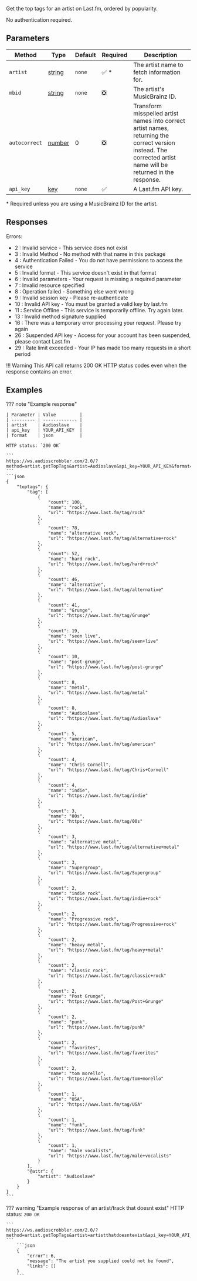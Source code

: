 Get the top tags for an artist on Last.fm, ordered by popularity.

No authentication required.

## Parameters
| Method | Type | Default | Required | Description 
| ------ | ---- | ------- | -------- | -----------
| `artist` | [string][string] | `none` | :white_check_mark: \* | The artist name to fetch information for.
| `mbid` | [string][string] | `none` | :negative_squared_cross_mark: | The artist's MusicBrainz ID.
| `autocorrect` | [number][number] | 0 | :negative_squared_cross_mark: | Transform misspelled artist names into correct artist names, returning the correct version instead. The corrected artist name will be returned in the response.
| `api_key` | [key][key] | `none` | :white_check_mark: | A Last.fm API key.

\* Required unless you are using a MusicBrainz ID for the artist.

## Responses
Errors:

- 2 : Invalid service - This service does not exist
- 3 : Invalid Method - No method with that name in this package
- 4 : Authentication Failed - You do not have permissions to access the service
- 5 : Invalid format - This service doesn't exist in that format
- 6 : Invalid parameters - Your request is missing a required parameter
- 7 : Invalid resource specified
- 8 : Operation failed - Something else went wrong
- 9 : Invalid session key - Please re-authenticate
- 10 : Invalid API key - You must be granted a valid key by last.fm
- 11 : Service Offline - This service is temporarily offline. Try again later.
- 13 : Invalid method signature supplied
- 16 : There was a temporary error processing your request. Please try again
- 26 : Suspended API key - Access for your account has been suspended, please contact Last.fm
- 29 : Rate limit exceeded - Your IP has made too many requests in a short period

!!! Warning
    This API call returns 200 OK HTTP status codes even when the response contains an error.

## Examples

??? note "Example response"

	| Parameter | Value         |
	| --------- | ------------- |
	| artist    | Audioslave    |
	| api_key   | YOUR_API_KEY  |
	| format    | json          |

	HTTP status: `200 OK`

	```
	https://ws.audioscrobbler.com/2.0/?method=artist.getTopTags&artist=Audioslave&api_key=YOUR_API_KEY&format=json
	```
	```json
	{
		"toptags": {
			"tag": [
				{
					"count": 100,
					"name": "rock",
					"url": "https://www.last.fm/tag/rock"
				},
				{
					"count": 78,
					"name": "alternative rock",
					"url": "https://www.last.fm/tag/alternative+rock"
				},
				{
					"count": 52,
					"name": "hard rock",
					"url": "https://www.last.fm/tag/hard+rock"
				},
				{
					"count": 46,
					"name": "alternative",
					"url": "https://www.last.fm/tag/alternative"
				},
				{
					"count": 41,
					"name": "Grunge",
					"url": "https://www.last.fm/tag/Grunge"
				},
				{
					"count": 19,
					"name": "seen live",
					"url": "https://www.last.fm/tag/seen+live"
				},
				{
					"count": 10,
					"name": "post-grunge",
					"url": "https://www.last.fm/tag/post-grunge"
				},
				{
					"count": 8,
					"name": "metal",
					"url": "https://www.last.fm/tag/metal"
				},
				{
					"count": 8,
					"name": "Audioslave",
					"url": "https://www.last.fm/tag/Audioslave"
				},
				{
					"count": 5,
					"name": "american",
					"url": "https://www.last.fm/tag/american"
				},
				{
					"count": 4,
					"name": "Chris Cornell",
					"url": "https://www.last.fm/tag/Chris+Cornell"
				},
				{
					"count": 4,
					"name": "indie",
					"url": "https://www.last.fm/tag/indie"
				},
				{
					"count": 3,
					"name": "00s",
					"url": "https://www.last.fm/tag/00s"
				},
				{
					"count": 3,
					"name": "alternative metal",
					"url": "https://www.last.fm/tag/alternative+metal"
				},
				{
					"count": 3,
					"name": "Supergroup",
					"url": "https://www.last.fm/tag/Supergroup"
				},
				{
					"count": 2,
					"name": "indie rock",
					"url": "https://www.last.fm/tag/indie+rock"
				},
				{
					"count": 2,
					"name": "Progressive rock",
					"url": "https://www.last.fm/tag/Progressive+rock"
				},
				{
					"count": 2,
					"name": "heavy metal",
					"url": "https://www.last.fm/tag/heavy+metal"
				},
				{
					"count": 2,
					"name": "classic rock",
					"url": "https://www.last.fm/tag/classic+rock"
				},
				{
					"count": 2,
					"name": "Post Grunge",
					"url": "https://www.last.fm/tag/Post+Grunge"
				},
				{
					"count": 2,
					"name": "punk",
					"url": "https://www.last.fm/tag/punk"
				},
				{
					"count": 2,
					"name": "favorites",
					"url": "https://www.last.fm/tag/favorites"
				},
				{
					"count": 2,
					"name": "tom morello",
					"url": "https://www.last.fm/tag/tom+morello"
				},
				{
					"count": 1,
					"name": "USA",
					"url": "https://www.last.fm/tag/USA"
				},
				{
					"count": 1,
					"name": "funk",
					"url": "https://www.last.fm/tag/funk"
				},
				{
					"count": 1,
					"name": "male vocalists",
					"url": "https://www.last.fm/tag/male+vocalists"
				}
			],
			"@attr": {
				"artist": "Audioslave"
			}
		}
	}
	```

??? warning "Example response of an artist/track that doesnt exist"
    HTTP status: `200 OK`

    ```
    https://ws.audioscrobbler.com/2.0/?method=artist.getTopTags&artist=artistthatdoesntexist&api_key=YOUR_API_KEY&format=json
    ```
		```json
		{
			"error": 6,
			"message": "The artist you supplied could not be found",
			"links": []
		}
		```

[string]: https://developer.mozilla.org/en-US/docs/Web/JavaScript/Reference/Global_Objects/String
[number]: https://developer.mozilla.org/en-US/docs/Web/JavaScript/Reference/Global_Objects/Number
[key]: https://www.last.fm/api/account/create
